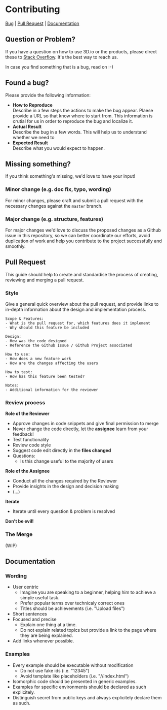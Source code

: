 # Contributing

[Bug](#found-a-bug) | [Pull Request](#pull-request) | [Documentation](#documentation)

## Question or Problem?

If you have a question on how to use 3D.io or the products, please direct these to [Stack Overflow](https://stackoverflow.com/questions/tagged/aframe%20and%203d.io%20or%20archilogic). It's the best way to reach us.

In case you find something that is a bug, read on :-)

## Found a bug?

Please provide the following information:
* **How to Reproduce**<br>
  Describe in a few steps the actions to make the bug appear. Plaese provide a URL so that know where to start from. This information is crutial for us in order to reproduce the bug and localize it.
* **Actual Result**<br>
  Describe the bug in a few words. This will help us to understand whether we need to 
* **Expected Result**<br>
  Describe what you would expect to happen.

## Missing something?

If you think something's missing, we'd love to have your input!

### Minor change (e.g. doc fix, typo, wording)

For minor changes, please craft and submit a pull request with the necessary changes against the `master` branch.

### Major change (e.g. structure, features)

For major changes we'd love to discuss the proposed changes as a Github issue in this repository, so we can better coordinate our efforts, avoid duplication of work and help you contribute to the project successfully and smoothly.

## Pull Request
This guide should help to create and standardise the process of creating,
reviewing and merging a pull request.

### Style
Give a general quick overview about the pull request, and provide links 
to in-depth information about the design and implementation process.

    Scope & Features:
    - What is the pull request for, which features does it implement
    - Why should this feature be included
    
    Design:
    - How was the code designed
    - Reference the Github Issue / Github Project associated
    
    How to use:
    - How does a new feature work
    - How are the changes affecting the users
    
    How to test:
    - How has this feature been tested?
    
    Notes:
    - Additional information for the reviewer
    
### Review process

**Role of the Reviewer**
* Approve changes in code snippets and give final permission to merge
* Never change the code directly, let the **assignee** learn from your feedback!
* Test functionality
* Review code style
* Suggest code edit directly in the **files changed**
* Questions:
  * Is this change useful to the majority of users
  
**Role of the Assignee**
* Conduct all the changes required by the Reviewer
* Provide insights in the design and decision making
* (...)

**Iterate**
* Iterate until every question & problem is resolved

**Don't be evil!**

### The Merge
(WIP)


## Documentation

### Wording
* User centric
  * Imagine you are speaking to a beginner, helping him to achieve a simple useful task.
  * Prefer popular terms over technicaly correct ones
  * Titles should be achievements (i.e. "Upload files")
* Short sentences
* Focused and precise
  * Explain one thing at a time.
  * Do not explain related topics but provide a link to the page where they are being explained. 
* Add links whenever possible. 

### Examples
* Every example should be executable without modification
  * Do not use fake ids (i.e. "12345")
  * Avoid template like placeholders (i.e. "/<your-folder>/index.html")
* Isomorphic code should be presented in generic examples.
* Examples for specific environments should be declared as such explicitely.
* Distinguish secret from public keys and always explicitely declare them as such.
